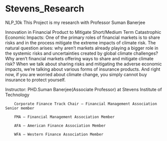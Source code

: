 # Stevens_Research
NLP_10k
This Project is my research with Professor Suman Banerjee

Innovation in Financial Product to Mitigate Short/Medium Term Catastrophic Economic Impacts: One of the primary roles of financial markets is to share risks and in the process mitigate the extreme impacts of climate risk. The natural question arises: why aren’t markets already playing a bigger role in the systemic risks and uncertainties created by global climate challenges? Why aren’t financial markets offering ways to share and mitigate climate risk? When we talk about sharing risks and mitigating the adverse economic impacts, we’re talking about various forms of insurance products. And right now, if you are worried about climate change, you simply cannot buy insurance to protect yourself.

Instructor: PHD.Suman Banerjee(Associate Professor) at Stevens Institute of Technology

        Corporate Finance Track Chair – Financial Management Association Senior member
        
        FMA – Financial Management Association Member
        
        AFA – American Finance Association Member
        
        WFA – Western Finance Association Member
